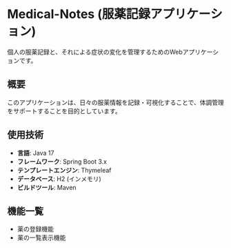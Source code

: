 # Medical-Notes (服薬記録アプリケーション)

個人の服薬記録と、それによる症状の変化を管理するためのWebアプリケーションです。

## 概要

このアプリケーションは、日々の服薬情報を記録・可視化することで、体調管理をサポートすることを目的としています。

## 使用技術

- **言語**: Java 17
- **フレームワーク**: Spring Boot 3.x
- **テンプレートエンジン**: Thymeleaf
- **データベース**: H2 (インメモリ)
- **ビルドツール**: Maven

## 機能一覧

- 薬の登録機能
- 薬の一覧表示機能

